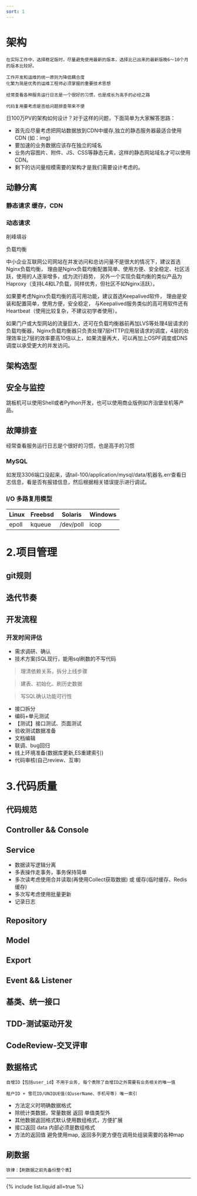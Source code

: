 ```yaml
---
sort: 1
---
```


# 架构

```danger
在实际工作中，选择稳定版时，尽量避免使用最新的版本，选择比已出来的最新版晚6～10个月的版本比较好。

工作开发和运维的统一原则为降低耦合度
化繁为简是优秀的运维工程师必须掌握的重要技术思想

经常查看各种服务运行日志是一个很好的习惯，也是成长为高手的必经之路

代码复用要考虑是否给问题排查带来不便
```

日100万PV的架构如何设计？对于这样的问题，下面简单为大家解答思路：

* 首先应尽量考虑把网站数据放到CDN中缓存,独立的静态服务器最适合使用CDN (如：img)
* 要加速的业务数据应该存在独立的域名
* 业务内容图片、附件、JS、CSS等静态元素，这样的静态网站域名才可以使用CDN。
* 剩下的访问量规模需要的架构才是我们需要设计考虑的。

## 动静分离

### 静态请求 缓存，CDN

### 动态请求

削峰填谷

负载均衡

中小企业互联网公司网站在并发访问和总访问量不是很大的情况下，建议首选Nginx负载均衡，
理由是Nginx负载均衡配置简单、使用方便、安全稳定、社区活跃，使用的人逐渐增多，成为流行趋势，
另外一个实现负载均衡的类似产品为Haproxy（支持L4和L7负载，同样优秀，但社区不如Nginx活跃）。


如果要考虑Nginx负载均衡的高可用功能，建议首选Keepalived软件，
理由是安装和配置简单，使用方便，安全稳定，
与Keepalived服务类似的高可用软件还有Heartbeat（使用比较复杂，不建议初学者使用）。

如果门户或大型网站的流量巨大，还可在负载均衡器前再加LVS等处理4层请求的负载均衡器，Nginx负载均衡器只负责处理7层HTTP应用层请求的调度，4层的处理效率比7层的效率要高10倍以上，如果流量再大，可以再加上OSPF调度或DNS调度以承受更大的并发访问。


## 架构选型

## 安全与监控

跳板机可以使用Shell或者Python开发，也可以使用商业版例如齐治堡垒机等产品。

## 故障排查
经常查看服务运行日志是个很好的习惯，也是高手的习惯
### MySQL
如发现3306端口没起来，请tail-100/application/mysql/data/机器名.err查看日志信息，看是否有报错信息，然后根据相关错误提示进行调试。

### I/O 多路复用模型

| Linux | Freebsd | Solaris | Windows |
| ---- | ---- |---- |---- |
| epoll | kqueue | /dev/poll | icop |


# 2.项目管理

## git规则

## 迭代节奏

## 开发流程

### 开发时间评估

* 需求调研、确认
* 技术方案(SQL现行，能用sql刷数的不写代码
> 理清依赖关系，拆分上线步骤

> 建表、初始化、刷历史数据

> 写SQL确认功能可行性
* 接口拆分
* 编码+单元测试
* 【测试】接口测试、页面测试
* 验收测试数据准备
* 文档编辑
* 联调、bug回归
* 线上环境准备(数据库更新,ES重建索引)
* 代码审核(自己review、互审)

# 3.代码质量

## 代码规范

## Controller && Console

## Service

* 数据读写逻辑分离
* 多表操作走事务，事务保持简单
* 多次读考虑使用合并读取(再使用Collect获取数据) 或 缓存(临时缓存、Redis缓存)
* 多次写考虑使用批量更新
* 记录日志

## Repository

## Model

## Export

## Event && Listener


## 基类、统一接口


## TDD-测试驱动开发


## CodeReview-交叉评审


## 数据格式

```danger
自增ID【包括user_id】不用于业务, 每个表除了自增ID之外需要有业务相关的唯一值

租户ID + 雪花ID/UNIQUE值(如userName、手机号等) 唯一索引
```

* 方法定义时明确数据格式
* 除统计类数据，常量数据 返回 单值类型外
* 其他数据返回格式默认使用数组格式，方便扩展
* 接口返回 data 内部必须是数组格式
* 方法的返回值 避免使用map, 返回多列更方便在调用处组装需要的各种map


## 刷数据

```danger
铁律：【刷数据之前先备份整个表】
```

<hr />

{% include list.liquid all=true %}
